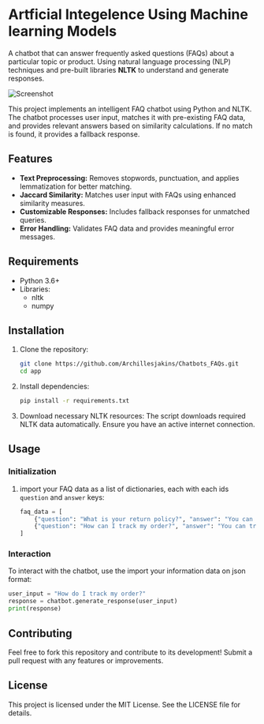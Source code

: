# Artficial Integelence Using Machine learning Models

A chatbot that can answer frequently asked
questions (FAQs) about a particular topic or product.
Using natural language processing (NLP) techniques and
pre-built libraries **NLTK** to understand and
generate responses.

![Screenshot](https://github.com/user-attachments/assets/47660fe1-9eaa-4311-b4fd-e992c647d75b)

This project implements an intelligent FAQ chatbot using Python and NLTK. The chatbot processes user input, matches it with pre-existing FAQ data, and provides relevant answers based on similarity calculations. If no match is found, it provides a fallback response.

## Features

- **Text Preprocessing:** Removes stopwords, punctuation, and applies lemmatization for better matching.
- **Jaccard Similarity:** Matches user input with FAQs using enhanced similarity measures.
- **Customizable Responses:** Includes fallback responses for unmatched queries.
- **Error Handling:** Validates FAQ data and provides meaningful error messages.

## Requirements

- Python 3.6+
- Libraries:
  - nltk
  - numpy

## Installation

1. Clone the repository:

   ```bash
   git clone https://github.com/Archillesjakins/Chatbots_FAQs.git
   cd app
   ```

2. Install dependencies:

   ```bash
   pip install -r requirements.txt
   ```

3. Download necessary NLTK resources:
   The script downloads required NLTK data automatically. Ensure you have an active internet connection.

## Usage

### Initialization

1. import your FAQ data as a list of dictionaries, each with each ids `question` and `answer` keys:

   ```python
   faq_data = [
       {"question": "What is your return policy?", "answer": "You can return items within 30 days of purchase."},
       {"question": "How can I track my order?", "answer": "You can track your order using the tracking link sent to your email."},
   ]
   ```

### Interaction

To interact with the chatbot, use the import your information data on json format:

```python
user_input = "How do I track my order?"
response = chatbot.generate_response(user_input)
print(response)
```

## Contributing

Feel free to fork this repository and contribute to its development! Submit a pull request with any features or improvements.

## License

This project is licensed under the MIT License. See the LICENSE file for details.
